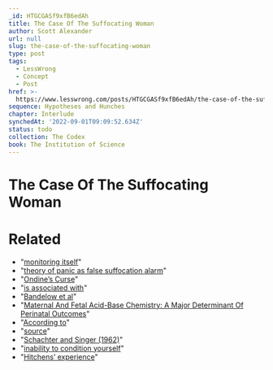 ```yaml
---
_id: HTGCGASf9xfB6edAh
title: The Case Of The Suffocating Woman
author: Scott Alexander
url: null
slug: the-case-of-the-suffocating-woman
type: post
tags:
  - LessWrong
  - Concept
  - Post
href: >-
  https://www.lesswrong.com/posts/HTGCGASf9xfB6edAh/the-case-of-the-suffocating-woman
sequence: Hypotheses and Hunches
chapter: Interlude
synchedAt: '2022-09-01T09:09:52.634Z'
status: todo
collection: The Codex
book: The Institution of Science
---
```


# The Case Of The Suffocating Woman


# Related

- "[monitoring itself](http://slatestarcodex.com/2017/03/06/book-review-behavior-the-control-of-perception/)"
- "[theory of panic as false suffocation alarm](http://sci-hub.io/10.1001/archpsyc.1993.01820160076009)"
- "[Ondine’s Curse](https://en.wikipedia.org/wiki/Central_hypoventilation_syndrome)"
- "[is associated with](http://reliawire.com/shortness-breath-panic-attacks-tied-gene/)"
- "[Bandelow et al](https://www.ncbi.nlm.nih.gov/pubmed/16529913)"
- "[Maternal And Fetal Acid-Base Chemistry: A Major Determinant Of Perinatal Outcomes](https://www.ncbi.nlm.nih.gov/pmc/articles/PMC3952302/)"
- "[According to](http://onlinelibrary.wiley.com/doi/10.1002/anxi.3070010507/full)"
- "[source](http://www.natural-hormones.net/progesterone-causes-high-levels.htm)"
- "[Schachter and Singer (1962)](https://en.wikipedia.org/wiki/Two-factor_theory_of_emotion#Empirical_support)"
- "[inability to condition yourself](http://slatestarcodex.com/2013/05/19/can-you-condition-yourself/)"
- "[Hitchens’ experience](http://www.vanityfair.com/news/2008/08/hitchens200808)"